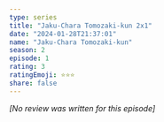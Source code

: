 ```yaml
---
type: series
title: "Jaku-Chara Tomozaki-kun 2x1"
date: "2024-01-28T21:37:01"
name: "Jaku-Chara Tomozaki-kun"
season: 2
episode: 1
rating: 3
ratingEmoji: ⭐️⭐️⭐️
share: false
---
```


_[No review was written for this episode]_
